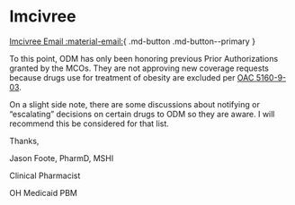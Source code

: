 # Imcivree

[Imcivree Email :material-email:](https://mygainwell-my.sharepoint.com/:u:/r/personal/christopher_nguyen_gainwelltechnologies_com/Documents/Evergreen/Emails/FW_%20Imcivree%20clinical%20appeal%20review.msg?csf=1&web=1&e=CiQG5h){ .md-button .md-button--primary }

To this point, ODM has only been honoring previous Prior Authorizations granted by the MCOs. They are not approving new coverage requests because drugs use for treatment of obesity are excluded per [OAC 5160-9-03](https://codes.ohio.gov/ohio-administrative-code/rule-5160-9-03).
 
On a slight side note, there are some discussions about notifying or “escalating” decisions on certain drugs to ODM so they are aware. I will recommend this be considered for that list.
 
Thanks,
 
Jason Foote, PharmD, MSHI

Clinical Pharmacist

OH Medicaid PBM
